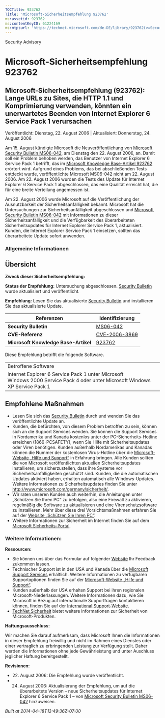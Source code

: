 ```yaml
---
TOCTitle: 923762
Title: 'Microsoft-Sicherheitsempfehlung 923762'
ms:assetid: 923762
ms:contentKeyID: 61224169
ms:mtpsurl: 'https://technet.microsoft.com/de-DE/library/923762(v=Security.10)'
---
```


Security Advisory

Microsoft-Sicherheitsempfehlung 923762
======================================

Microsoft-Sicherheitsempfehlung (923762): Lange URLs zu Sites, die HTTP 1.1 und Komprimierung verwenden, könnten ein unerwartetes Beenden von Internet Explorer 6 Service Pack 1 verursachen
--------------------------------------------------------------------------------------------------------------------------------------------------------------------------------------------

Veröffentlicht: Dienstag, 22. August 2006 | Aktualisiert: Donnerstag, 24. August 2006

Am 15. August kündigte Microsoft die Neuveröffentlichung von [Microsoft Security Bulletin MS06-042](http://www.microsoft.com/germany/technet/sicherheit/bulletins/ms06-042.mspx), am Dienstag den 22. August 2006, an. Damit soll ein Problem behoben werden, das Benutzer von Internet Explorer 6 Service Pack 1 betrifft, das im [Microsoft Knowledge Base-Artikel 923762](http://support.microsoft.com/kb/923762/) erörtert wird. Aufgrund eines Problems, das bei abschließenden Tests entdeckt wurde, veröffentlichte Microsoft MS06-042 nicht am 22. August 2006. Am 22. August 2006 wurden die Tests des Update für Internet Explorer 6 Service Pack 1 abgeschlossen, das eine Qualität erreicht hat, die für eine breite Verteilung angemessen ist.

Am 22. August 2006 wurde Microsoft auf die Veröffentlichung der Ausnutzbarkeit der Sicherheitsanfälligkeit bekannt. Microsoft hat die Untersuchungen zur Sicherheitsanfälligkeit abgeschlossen und [Microsoft Security Bulletin MS06-042](http://www.microsoft.com/germany/technet/sicherheit/bulletins/ms06-042.mspx) mit Informationen zu dieser Sicherheitsanfälligkeit und die Verfügbarkeit des überarbeiteten Sicherheitsupdates für Internet Explorer Service Pack 1, aktualisiert. Kunden, die Internet Explorer Service Pack 1 einsetzen, sollten das überarbeitete Update sofort anwenden.

### Allgemeine Informationen

Übersicht
---------

**Zweck dieser Sicherheitsempfehlung:**

**Status der Empfehlung:** Untersuchung abgeschlossen. [Security Bulletin](http://www.microsoft.com/germany/technet/sicherheit/bulletins/ms06-042.mspx) wurde aktualisiert und veröffentlicht.

**Empfehlung:** Lesen Sie das aktualisierte [Security Bulletin](http://www.microsoft.com/germany/technet/sicherheit/bulletins/ms06-042.mspx) und installieren Sie das aktualisierte Update.

| Referenzen                           | Identifizierung                                                                         |
|--------------------------------------|-----------------------------------------------------------------------------------------|
| **Security Bulletin**                | [MS06-042](http://www.microsoft.com/germany/technet/sicherheit/bulletins/ms06-042.mspx) |
| **CVE-Referenz**                     | [CVE-2006-3869](http://www.cve.mitre.org/cgi-bin/cvename.cgi?name=cve-2006-3869)        |
| **Microsoft Knowledge Base-Artikel** | [923762](http://support.microsoft.com/kb/923762/)                                       |

Diese Empfehlung betrifft die folgende Software.

|                                                                                                                               |
|-------------------------------------------------------------------------------------------------------------------------------|
| Betroffene Software                                                                                                           |
| Internet Explorer 6 Service Pack 1 unter Microsoft Windows 2000 Service Pack 4 oder unter Microsoft Windows XP Service Pack 1 |

Empfohlene Maßnahmen
--------------------

-   Lesen Sie sich das [Security Bulletin](http://www.microsoft.com/germany/technet/sicherheit/bulletins/ms06-042.mspx) durch und wenden Sie das veröffentlichte Update an.
-   Kunden, die befürchten, von diesem Problem betroffen zu sein, können sich an die Support Services wenden. Sie können die Support Services in Nordamerika und Kanada kostenlos unter der PC-Sicherheits-Hotline erreichen (1866-PCSAFETY), wenn Sie Hilfe mit Sicherheitsupdates oder Viren benötigen. Kunden außerhalb Nordamerikas und Kanadas können die Nummer der kostenlosen Virus-Hotline über die [Microsoft-Website „Hilfe und Support“](http://support.microsoft.com/security/) in Erfahrung bringen.
    Alle Kunden sollten die von Microsoft veröffentlichten aktuellen Sicherheitsupdates installieren, um sicherzustellen, dass ihre Systeme vor Sicherheitsanfälligkeiten geschützt sind. Kunden, die die automatischen Updates aktiviert haben, erhalten automatisch alle Windows-Updates. Weitere Informationen zu Sicherheitsupdates finden Sie unter <http://www.microsoft.com/germany/sicherheit/>.
-   Wir raten unseren Kunden auch weiterhin, die Anleitungen unter „Schützen Sie Ihren PC“ zu befolgen, also eine Firewall zu aktivieren, regelmäßig die Software zu aktualisieren und eine Virenschutzsoftware zu installieren. Mehr über diese drei Vorsichtsmaßnahmen erfahren Sie auf der [Website „Schützen Sie Ihren PC“](http://www.microsoft.com/germany/protect).
-   Weitere Informationen zur Sicherheit im Internet finden Sie auf dem [Microsoft Sicherheits-Portal](http://www.microsoft.com/germany/sicherheit/).

### Weitere Informationen:

**Ressourcen:**

-   Sie können uns über das Formular auf folgender [Website](https://support.microsoft.com/common/survey.aspx?scid=sw;en;1257&showpage=1&ws=technet&sd=tech) Ihr Feedback zukommen lassen.
-   Technischer Support ist in den USA und Kanada über die [Microsoft Support Services](http://go.microsoft.com/fwlink/?linkid=21131) erhältlich. Weitere Informationen zu verfügbaren Supportoptionen finden Sie auf der [Microsoft-Website „Hilfe und Support“](http://support.microsoft.com/).
-   Kunden außerhalb der USA erhalten Support bei ihren regionalen Microsoft-Niederlassungen. Weitere Informationen dazu, wie Sie Microsoft in Bezug auf internationale Supportfragen kontaktieren können, finden Sie auf der [International Support-Website](http://go.microsoft.com/fwlink/?linkid=21155).
-   [TechNet Sicherheit](http://www.microsoft.com/germany/technet/sicherheit/default.mspx) bietet weitere Informationen zur Sicherheit von Microsoft-Produkten.

**Haftungsausschluss:**

Wir machen Sie darauf aufmerksam, dass Microsoft Ihnen die Informationen in dieser Empfehlung freiwillig und nicht im Rahmen eines Dienstes oder einer vertraglich zu erbringenden Leistung zur Verfügung stellt. Daher werden die Informationen ohne jede Gewährleistung und unter Auschluss jeglicher Haftung bereitgestellt.

**Revisionen:**

-   22. August 2006: Die Empfehlung wurde veröffentlicht.
-   24. August 2006: Aktualisierung der Empfehlung, um auf die überarbeitete Version – neue Sicherheitsupdates für Internet Explorer 6 Service Pack 1 – von [Microsoft Security Bulletin MS06-042](http://www.microsoft.com/germany/technet/sicherheit/bulletins/ms06-042.mspx) hinzuweisen.

*Built at 2014-04-18T13:49:36Z-07:00*
